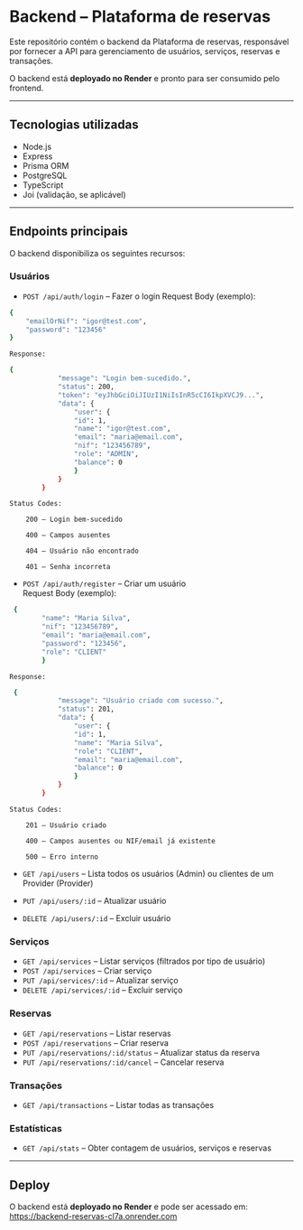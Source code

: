 # Backend – Plataforma de reservas

Este repositório contém o backend da Plataforma de reservas, responsável por fornecer a API para gerenciamento de usuários, serviços, reservas e transações.  

O backend está **deployado no Render** e pronto para ser consumido pelo frontend.

---

## Tecnologias utilizadas

- Node.js
- Express
- Prisma ORM
- PostgreSQL
- TypeScript
- Joi (validação, se aplicável)

---

## Endpoints principais

O backend disponibiliza os seguintes recursos:

### Usuários

- `POST /api/auth/login` – Fazer o login
    Request Body (exemplo):
```bash
{
    "emailOrNif": "igor@test.com",
    "password": "123456"
}

```
        
    Response:
```bash
{
            "message": "Login bem-sucedido.",
            "status": 200,
            "token": "eyJhbGciOiJIUzI1NiIsInR5cCI6IkpXVCJ9...",
            "data": {
                "user": {
                "id": 1,
                "name": "igor@test.com",
                "email": "maria@email.com",
                "nif": "123456789",
                "role": "ADMIN",
                "balance": 0
                }
            }
        }

```
        
    Status Codes:

        200 – Login bem-sucedido

        400 – Campos ausentes

        404 – Usuário não encontrado

        401 – Senha incorreta

- `POST /api/auth/register` – Criar um usuário  
    Request Body (exemplo):
```bash
 {
        "name": "Maria Silva",
        "nif": "123456789",
        "email": "maria@email.com",
        "password": "123456",
        "role": "CLIENT"
        }

```
       
    Response:
```bash
 {
            "message": "Usuário criado com sucesso.",
            "status": 201,
            "data": {
                "user": {
                "id": 1,
                "name": "Maria Silva",
                "role": "CLIENT",
                "email": "maria@email.com",
                "balance": 0
                }
            }
        }

```
       
    Status Codes:

        201 – Usuário criado

        400 – Campos ausentes ou NIF/email já existente

        500 – Erro interno


- `GET /api/users` – Lista todos os usuários (Admin) ou clientes de um Provider (Provider)  

- `PUT /api/users/:id` – Atualizar usuário  
- `DELETE /api/users/:id` – Excluir usuário  

### Serviços
- `GET /api/services` – Listar serviços (filtrados por tipo de usuário)  
- `POST /api/services` – Criar serviço  
- `PUT /api/services/:id` – Atualizar serviço  
- `DELETE /api/services/:id` – Excluir serviço  

### Reservas
- `GET /api/reservations` – Listar reservas  
- `POST /api/reservations` – Criar reserva  
- `PUT /api/reservations/:id/status` – Atualizar status da reserva  
- `PUT /api/reservations/:id/cancel` – Cancelar reserva  

### Transações
- `GET /api/transactions` – Listar todas as transações  

### Estatísticas
- `GET /api/stats` – Obter contagem de usuários, serviços e reservas  


---

## Deploy

O backend está **deployado no Render** e pode ser acessado em: https://backend-reservas-cl7a.onrender.com

